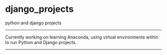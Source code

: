 # django_projects
python and django projects

---

Currently working on learning Anaconda, using virtual environments within to run Python and Django projects. 

---
